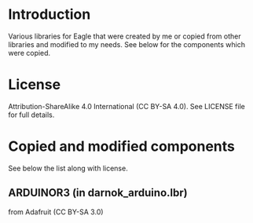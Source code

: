 # Introduction

Various libraries for Eagle that were created by me or copied from other
libraries and modified to my needs. See below for the components which were
copied.

#  License

Attribution-ShareAlike 4.0 International (CC BY-SA 4.0).
See LICENSE file for full details.

# Copied and modified components

See below the list along with license.

## ARDUINOR3 (in darnok\_arduino.lbr)

from Adafruit (CC BY-SA 3.0)


